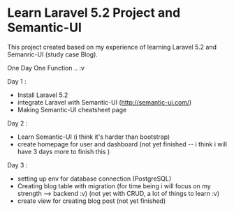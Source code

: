 # Learn Laravel 5.2 Project and Semantic-UI

This project created based on my experience of learning Laravel 5.2 and Semanric-UI (study case Blog).

One Day One Function .. :v

Day 1 : 
- Install Laravel 5.2
- integrate Laravel with Semantic-UI (http://semantic-ui.com/)
- Making Semantic-UI cheatsheet page

Day 2 :
- Learn Semantic-UI (i think it's harder than bootstrap)
- create homepage for user and dashboard (not yet finished -- i think i will have 3 days more to finish this )

Day 3 :
- setting up env for database connection (PostgreSQL)
- Creating blog table with migration
(for time being i will focus on my strength --> backend :v)
(not yet with CRUD, a lot of things to learn :v)
- create view for creating blog post (not yet finished) 